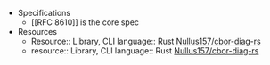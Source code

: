 - Specifications
	- [[RFC 8610]] is the core spec
- Resources
	- Resource:: Library, CLI language:: Rust [Nullus157/cbor-diag-rs](https://github.com/Nullus157/cbor-diag-rs)
	- resource:: Library, CLI language:: Rust [Nullus157/cbor-diag-rs](https://github.com/Nullus157/cbor-diag-rs)